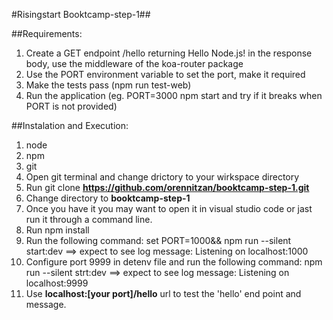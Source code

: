 #Risingstart Booktcamp-step-1##

##Requirements:
1. Create a GET endpoint /hello returning Hello Node.js! in the response body, use the middleware of the koa-router package
2. Use the PORT environment variable to set the port, make it required
3. Make the tests pass (npm run test-web)
4. Run the application (eg. PORT=3000 npm start and try if it breaks when PORT is not provided)

##Instalation and Execution:
1. node
2. npm
3. git
4. Open git terminal and change drictory to your wirkspace directory
5. Run git clone **https://github.com/orennitzan/booktcamp-step-1.git**
6. Change directory to **booktcamp-step-1**
7. Once you have it you may want to open it in visual studio code or jast run it through a command line.
8. Run npm install
9. Run the following command: set PORT=1000&&  npm run --silent start:dev ==> expect to see log message: Listening on localhost:1000
10. Configure port 9999 in detenv file and run the following command: npm run --silent strt:dev ==> expect to see log message: Listening on localhost:9999
11. Use **localhost:[your port]/hello** url to test the 'hello' end point and message. 
